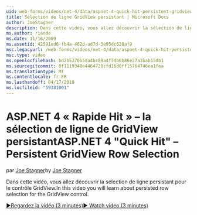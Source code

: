 ```yaml
---
uid: web-forms/videos/net-4/data/aspnet-4-quick-hit-persistent-gridview-row-selection
title: Sélection de ligne GridView persistant | Microsoft Docs
author: JoeStagner
description: Dans cette vidéo, vous allez découvrir la sélection de ligne persistant pour le contrôle GridView.
ms.author: riande
ms.date: 11/16/2009
ms.assetid: 42591ed6-fb4a-462d-ad7d-3e95dc628af9
msc.legacyurl: /web-forms/videos/net-4/data/aspnet-4-quick-hit-persistent-gridview-row-selection
msc.type: video
ms.openlocfilehash: bd2b5370b5da4bc89a4f7db6b86e27a3bab15db1
ms.sourcegitcommit: 0f1119340e4464720cfd16d0ff15764746ea1fea
ms.translationtype: MT
ms.contentlocale: fr-FR
ms.lasthandoff: 04/17/2019
ms.locfileid: "59381001"
---
```

# <a name="aspnet-4-quick-hit--persistent-gridview-row-selection"></a><span data-ttu-id="4e1a8-103">ASP.NET 4 « Rapide Hit » – la sélection de ligne de GridView persistant</span><span class="sxs-lookup"><span data-stu-id="4e1a8-103">ASP.NET 4 "Quick Hit" – Persistent GridView Row Selection</span></span>

<span data-ttu-id="4e1a8-104">par [Joe Stagner](https://github.com/JoeStagner)</span><span class="sxs-lookup"><span data-stu-id="4e1a8-104">by [Joe Stagner](https://github.com/JoeStagner)</span></span>

<span data-ttu-id="4e1a8-105">Dans cette vidéo, vous allez découvrir la sélection de ligne persistant pour le contrôle GridView.</span><span class="sxs-lookup"><span data-stu-id="4e1a8-105">In this video you will learn about persisted row selection for the GridView control.</span></span> 

[<span data-ttu-id="4e1a8-106">&#9654;Regardez la vidéo (3 minutes)</span><span class="sxs-lookup"><span data-stu-id="4e1a8-106">&#9654; Watch video (3 minutes)</span></span>](https://channel9.msdn.com/Blogs/ASP-NET-Site-Videos/aspnet-4-quick-hit-persistent-gridview-row-selection)
